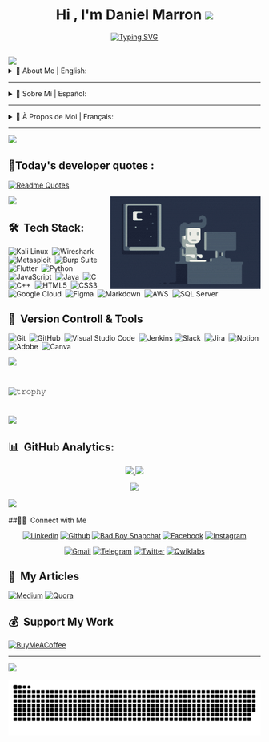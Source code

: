 

<h1 align="center"><b>Hi , I'm Daniel Marron </b><img src="https://media.giphy.com/media/hvRJCLFzcasrR4ia7z/giphy.gif" width="35"></h1>
<!--  -->
<p align="center">
<a href="https://git.io/typing-svg"><img src="https://readme-typing-svg.demolab.com?font=Fira+Code&pause=1000&color=F76C6C&center=true&vCenter=true&width=555&lines=Bienvenue+dans+mon+monde+;A+passionate+Self-taught+Front-end+developer;CTF+Player;ActiveLearner%2FResearcher;Love+to+learn+new+stuffs..%3C3" alt="Typing SVG" /></a>
</p>
<br>


<!--horizontal divider(gradiant)-->
<img src="https://user-images.githubusercontent.com/73097560/115834477-dbab4500-a447-11eb-908a-139a6edaec5c.gif">


<details>
<summary>💫 About Me | English:</summary>

💻 I am a self-taught Cybersecurity enthusiast, Full Stack Developer, and Machine Learning Developer.  
🚩 CTF player with a passion for hacking and defense!
📚 I am currently studying Systems Engineering at the University of San Agustin in Peru.  
📝 I have a strong interest in Pentesting, Data Science, and Artificial Intelligence.  
🌱 Always learning about diverse technologies and keeping up with the latest trends.  
🌟 Main languages: Python, Java  
🚀 I’m currently looking for an internship or new job opportunity. [Check out my resume!](#)

> Curious to know more about me? Visit my web portfolio: [My Portfolio](https://a/)

</details>

---

<details>
<summary>💫 Sobre Mí | Español:</summary>

💻 Soy un entusiasta autodidacta de la Ciberseguridad, Desarrollador Full Stack y Desarrollador de Machine Learning.  
🚩 Jugador de CTF apasionado por el hacking y la defensa.
📚 Actualmente estudio Ingeniería de Sistemas en la Universidad de San Agustín en Perú.  
📝 Tengo un gran interés en el Pentesting, la Ciencia de Datos y la Inteligencia Artificial.  
🌱 Siempre aprendiendo sobre tecnologías diversas y manteniéndome al día con las últimas tendencias.  
🌟 Lenguajes principales: Python, Java  
🚀 Estoy buscando una pasantía o una nueva oportunidad laboral. [¡Mira mi currículum!](#)

> ¿Quieres conocerme más? Visita mi portafolio web: [Mi Portafolio](https://ao/)

</details>

---

<details>
<summary>💫 À Propos de Moi | Français:</summary>

💻 Je suis un passionné autodidacte de la cybersécurité, développeur Full Stack et développeur en Machine Learning.  
🚩 Joueur de CTF, passionné par le hacking et la défense !
📚 J'étudie actuellement l'Ingénierie des Systèmes à l'Université de San Agustin au Pérou.  
📝 J'ai un fort intérêt pour le Pentesting, la Science des Données et l'Intelligence Artificielle.  
🌱 Toujours en train d'apprendre de nouvelles technologies et de suivre les dernières tendances.  
🌟 Langages principaux : Python, Java  
🚀 Je suis à la recherche d'un stage ou d'une nouvelle opportunité professionnelle. [Découvrez mon CV !](#)

> Curieux d'en savoir plus ? Visitez mon portfolio web : [Mon Portfolio](https://a/)

</details>

---


<!--horizontal divider(gradiant)-->
<img src="https://user-images.githubusercontent.com/73097560/115834477-dbab4500-a447-11eb-908a-139a6edaec5c.gif">

## 📝Today's developer quotes :

[![Readme Quotes](https://quotes-github-readme.vercel.app/api?type=horizontal&theme=swift&border=true)](https://github.com/piyushsuthar/github-readme-quotes)

<img src="https://user-images.githubusercontent.com/73097560/115834477-dbab4500-a447-11eb-908a-139a6edaec5c.gif">


<img alt="Night Coding" src="https://raw.githubusercontent.com/AVS1508/AVS1508/master/assets/Night-Coding.gif" align="right"/>

## 🛠 &nbsp;Tech Stack:
![Kali Linux](https://img.shields.io/badge/KaliLinux-%23000000.svg?style=for-the-badge&logo=kali-linux&logoColor=white)&nbsp;
![Wireshark](https://img.shields.io/badge/Wireshark-%233A6C44.svg?style=for-the-badge&logo=wireshark&logoColor=white)&nbsp;
![Metasploit](https://img.shields.io/badge/Metasploit-%23E4002B.svg?style=for-the-badge&logo=metasploit&logoColor=white)&nbsp;
![Burp Suite](https://img.shields.io/badge/BurpSuite-%23F2F2F2.svg?style=for-the-badge&logo=burp&logoColor=black)&nbsp;
![Flutter](https://img.shields.io/badge/Flutter-%2302568B.svg?style=for-the-badge&logo=flutter&logoColor=white)&nbsp;
![Python](https://img.shields.io/badge/python-3670A0?style=for-the-badge&logo=python&logoColor=ffdd54)&nbsp;
![JavaScript](https://img.shields.io/badge/javascript-%23323330.svg?style=for-the-badge&logo=javascript&logoColor=%23F7DF1E)&nbsp;
![Java](https://img.shields.io/badge/java-%23ED8B00.svg?style=for-the-badge&logo=java&logoColor=white)&nbsp;
![C](https://img.shields.io/badge/c-%2300599C.svg?style=for-the-badge&logo=c&logoColor=white)&nbsp;
![C++](https://img.shields.io/badge/c++-%2300599C.svg?style=for-the-badge&logo=c%2B%2B&logoColor=white)&nbsp;
![HTML5](https://img.shields.io/badge/html5-%23E34F26.svg?style=for-the-badge&logo=html5&logoColor=white)&nbsp;
![CSS3](https://img.shields.io/badge/css3-%231572B6.svg?style=for-the-badge&logo=css3&logoColor=white)&nbsp;
![Google Cloud](https://img.shields.io/badge/GoogleCloud-%234285F4.svg?style=for-the-badge&logo=google-cloud&logoColor=white)&nbsp;
![Figma](https://img.shields.io/badge/figma-%23F24E1E.svg?style=for-the-badge&logo=figma&logoColor=white)&nbsp;
![Markdown](https://img.shields.io/badge/markdown-%23000000.svg?style=for-the-badge&logo=markdown&logoColor=white)&nbsp;
![AWS](https://img.shields.io/badge/AWS-%23232F3E.svg?style=for-the-badge&logo=amazon-aws&logoColor=white)&nbsp;
![SQL Server](https://img.shields.io/badge/SQLServer-%23CC2927.svg?style=for-the-badge&logo=microsoft-sql-server&logoColor=white)&nbsp;

## 🧰 &nbsp;Version Controll & Tools 

![Git](https://img.shields.io/badge/git-%23F05033.svg?style=for-the-badge&logo=git&logoColor=white)&nbsp;
![GitHub](https://img.shields.io/badge/github-%23121011.svg?style=for-the-badge&logo=github&logoColor=white)&nbsp;
![Visual Studio Code](https://img.shields.io/badge/Visual%20Studio%20Code-0078d7.svg?style=for-the-badge&logo=visual-studio-code&logoColor=white)&nbsp;
![Jenkins](https://img.shields.io/badge/jenkins-%232C5263.svg?style=for-the-badge&logo=jenkins&logoColor=white)
![Slack](https://img.shields.io/badge/Slack-4A154B?style=for-the-badge&logo=slack&logoColor=white)&nbsp;
![Jira](https://img.shields.io/badge/jira-%230A0FFF.svg?style=for-the-badge&logo=jira&logoColor=white)&nbsp;
![Notion](https://img.shields.io/badge/Notion-%23000000.svg?style=for-the-badge&logo=notion&logoColor=white)&nbsp;
![Adobe](https://img.shields.io/badge/adobe-%23FF0000.svg?style=for-the-badge&logo=adobe&logoColor=white)&nbsp;
![Canva](https://img.shields.io/badge/Canva-%2300C4CC.svg?style=for-the-badge&logo=Canva&logoColor=white)&nbsp;

<!--horizontal divider(gradiant)-->
<img src="https://user-images.githubusercontent.com/73097560/115834477-dbab4500-a447-11eb-908a-139a6edaec5c.gif">

#

![𝚝𝚛𝚘𝚙𝚑𝚢](https://github-profile-trophy.vercel.app/?username=yughiyami&column=9&margin-w=15&margin-h=15&no-bg=true&no-frame=true&theme=juicyfresh)


#

<!--horizontal divider(gradiant)-->
<img src="https://user-images.githubusercontent.com/73097560/115834477-dbab4500-a447-11eb-908a-139a6edaec5c.gif">


## 📊  &nbsp;GitHub Analytics:
<p align="center">
  <a href="https://github.com/yughiyami">
    <img height="180em" src="https://github-readme-stats.vercel.app/api?username=yughiyami&theme=dark&hide_border=false&include_all_commits=true&count_private=false&show_icons=true"/>
  </a>
  <a href="https://github.com/yughiyami">
    <img height="180em" src="https://github-readme-stats.vercel.app/api/top-langs/?username=yughiyami&theme=dark&hide_border=false&include_all_commits=false&count_private=false&layout=compact"/>
  </a>
</p>

<p align="center">
  <img height="180em" src="https://github-readme-streak-stats.herokuapp.com/?user=yughiyami&theme=dark&hide_border=false"/>
</p>

<!--
![𝚐𝚒𝚝𝚑𝚞𝚋 𝚐𝚛𝚊𝚙𝚑](https://github-readme-activity-graph.vercel.app/graph?username=yughiyami&theme=react-dark&hide_border=true&area=true)

-->


<!--horizontal divider(gradiant)-->
<img src="https://user-images.githubusercontent.com/73097560/115834477-dbab4500-a447-11eb-908a-139a6edaec5c.gif">

##🤝🏻 &nbsp;Connect with Me

<p align="center">
  <a href=""><img alt="Linkedin" title="Jaydeep Yadav Linkedin" src="https://img.shields.io/badge/LinkedIn-0077B5?style=for-the-badge&logo=linkedin&logoColor=white"></a>
  <a href=""><img alt="Github" title="Jaydeep Yadav Github" src="https://img.shields.io/badge/GitHub-100000?style=for-the-badge&logo=github&logoColor=white"></a>
  <a href=""><img alt="Bad Boy Snapchat" title="Jaydeep Yadav SC" src="https://img.shields.io/badge/Snapchat-FFFC00?style=for-the-badge&logo=snapchat&logoColor=white"></a>
  <a href=""><img alt="Facebook" title="Jaydeep Yadav FB" src="https://img.shields.io/badge/Facebook-1877F2?style=for-the-badge&logo=facebook&logoColor=white"></a>
  <a href=""><img alt="Instagram" title="Jaydeep Yadav Instagram" src="https://img.shields.io/badge/Instagram-E4405F?style=for-the-badge&logo=instagram&logoColor=white"></a>
 </p>
 <p align="center">
  <a href=""><img alt="Gmail" title="Jaydeep Yadav Gmail" src="https://img.shields.io/badge/Gmail-D14836?style=for-the-badge&logo=gmail&logoColor=white"></a>
  <a href="1"><img alt="Telegram" title="Jaydeep Yadav Telegram" src="https://img.shields.io/badge/Telegram-2CA5E0?style=for-the-badge&logo=telegram&logoColor=white"></a> 
<a href="_"><img alt="Twitter" title="Jaydeep Yadav Twitter" src="https://img.shields.io/badge/Twitter-1DA1F2?style=for-the-badge&logo=twitter&logoColor=white"></a>
<a href=""><img alt="Qwiklabs" title="Jaydeep Yadav Qwiklabs" src="https://img.shields.io/badge/Google_Cloud-4285F4?style=for-the-badge&logo=google-cloud&logoColor=white"></a>
</p>


## 📜 &nbsp;My Articles

[![Medium](https://img.shields.io/badge/Medium%20-%231572B6.svg?&style=for-the-badge&logo=medium&logoColor=white)]()
[![Quora](https://img.shields.io/badge/Quora-%23B92B27.svg?style=for-the-badge&logo=Quora&logoColor=white)]()

## 💰 &nbsp;Support My Work
[![BuyMeACoffee](https://img.shields.io/badge/Buy%20Me%20a%20Coffee-ffdd00?style=for-the-badge&logo=buy-me-a-coffee&logoColor=black)]() 





---
[![](https://visitcount.itsvg.in/api?id=yughiyami&icon=5&color=3)](https://visitcount.itsvg.in)



<!-- Proudly created with GPRM ( https://gprm.itsvg.in ) -->
<p align="center"> 
  <img  src="https://raw.githubusercontent.com/iscpatricio92/iscpatricio92/main/resources/img/github-contribution-grid-snake.svg" 
    alt="iscpatricio92" /> 
</p>


<!--
**yughiyami/yughiyami** is a ✨ _special_ ✨ repository because its `README.md` (this file) appears on your GitHub profile.

Here are some ideas to get you started:

- 🔭 I’m currently working on ...
- 🌱 I’m currently learning ...
- 👯 I’m looking to collaborate on ...
- 🤔 I’m looking for help with ...
- 💬 Ask me about ...
- 📫 How to reach me: ...
- 😄 Pronouns: ...
- ⚡ Fun fact: ...
-->
